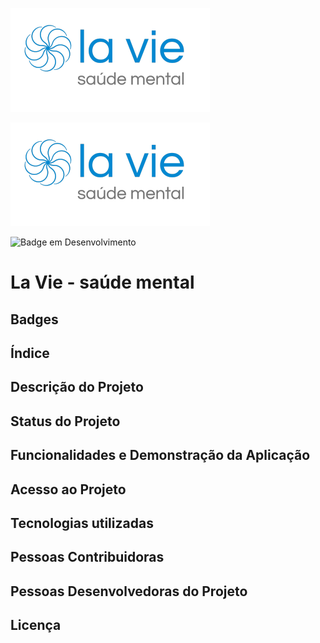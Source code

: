 ![Logodo projeto](./src/doc/img/logoDaLaVie.png)

<img text-align="center" src="./src/doc/img/logoDaLaVie.png" />

![Badge em Desenvolvimento](http://img.shields.io/static/v1?label=STATUS&message=EM%20DESENVOLVIMENTO&color=GREEN&style=for-the-badge)

# La Vie - saúde mental

## Badges

## Índice

## Descrição do Projeto

## Status do Projeto

## Funcionalidades e Demonstração da Aplicação

## Acesso ao Projeto

## Tecnologias utilizadas

## Pessoas Contribuidoras

## Pessoas Desenvolvedoras do Projeto

## Licença